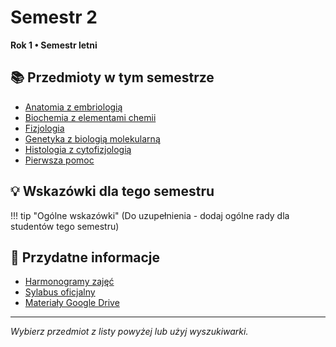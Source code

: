 # Semestr 2

**Rok 1 • Semestr letni**

## 📚 Przedmioty w tym semestrze

- [Anatomia z embriologią](anatomia.md)
- [Biochemia z elementami chemii](biochemia.md)
- [Fizjologia](fizjologia.md)
- [Genetyka z biologią molekularną](genetyka.md)
- [Histologia z cytofizjologią](histologia.md)
- [Pierwsza pomoc](pierwsza-pomoc.md)

## 💡 Wskazówki dla tego semestru

!!! tip "Ogólne wskazówki"
    (Do uzupełnienia - dodaj ogólne rady dla studentów tego semestru)

## 🔗 Przydatne informacje

- [Harmonogramy zajęć](https://wl.cm.uj.edu.pl/dydaktyka/kierunek-lekarski/)
- [Sylabus oficjalny](https://sylabus.cm-uj.krakow.pl/pl/8/1/7/1/1#nav-tab-8)
- [Materiały Google Drive](https://drive.google.com/drive/folders/1SpFEsQDlYYFfqb4o5AEM0aGhNiRsWlTN)

---

*Wybierz przedmiot z listy powyżej lub użyj wyszukiwarki.*
